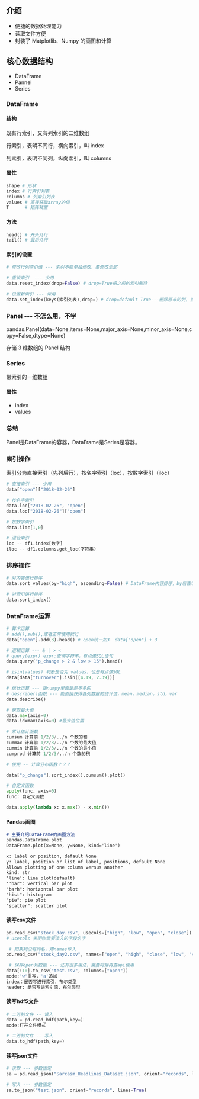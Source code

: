 ## 介绍

- 便捷的数据处理能力
- 读取文件方便
- 封装了 Matplotlib、Numpy 的画图和计算

## 核心数据结构

- DataFrame
- Pannel
- Series

### DataFrame

#### 结构

既有行索引，又有列索引的二维数组

行索引，表明不同行，横向索引，叫 index

列索引，表明不同列，纵向索引，叫 columns

#### 属性

```py
shape # 形状
index # 行索引列表
columns # 列索引列表
values # 直接获取array的值
T      # 矩阵转置
```

#### 方法

```py
head() # 开头几行
tail() # 最后几行
```

#### 索引的设置

```py
# 修改行列索引值 --- 索引不能单独修改，要修改全部

# 重设索引  --- 少用
data.reset_index(drop=False) # drop=True把之前的索引删除

# 设置新索引 --- 常用
data.set_index(keys(索引列表),drop=) # drop=default True---删除原来的列，当作新索引，drop=False，不删除原来的列
```

### Panel    --- 不怎么用，不学

pandas.Panel(data=None,items=None,major_axis=None,minor_axis=None,copy=False,dtype=None)

存储 3 维数组的 Panel 结构

### Series

带索引的一维数组

#### 属性

- index
- values

### 总结

Panel是DataFrame的容器，DataFrame是Series是容器。

### 索引操作

索引分为直接索引（先列后行），按名字索引（loc），按数字索引（iloc）

```py
# 直接索引 --- 少用
data["open"]["2018-02-26"]

# 按名字索引
data.loc["2018-02-26", "open"]
data.loc["2018-02-26"]["open"]

# 按数字索引
data.iloc[1,0]

# 混合索引
loc -- df1.index[数字]
iloc -- df1.columns.get_loc(字符串)
```

### 排序操作

```py
# 对内容进行排序
data.sort_values(by="high", ascending=False) # DataFrame内容排序，by后面填写字段名字，ascending = False表面降序排序

# 对索引进行排序
data.sort_index()
```

### DataFrame运算

```py
# 算术运算
# add(),sub(),或者正常使用就行
data["open"].add(3).head() # open统一加3  data["open"] + 3
```

```py
# 逻辑运算 --- & | > <
# query(expr) expr:查询字符串，有点像SQL语句
data.query("p_change > 2 & low > 15").head()

# isin(values) 判断是否为 values，也是有点像SQL
data[data["turnover"].isin([4.19, 2.39])]
```

```py
# 统计运算 --- 跟numpy里面是差不多的
# describe()函数 --- 能直接获得各列数据的统计值，mean，median，std，var
data.describe()

# 获取最大值
data.max(axis=0)
data.idxmax(axis=0) #最大值位置
```

```py
# 累计统计函数
cumsum 计算前 1/2/3/../n 个数的和
cummax 计算前 1/2/3/../n 个数的最大值
cummin 计算前 1/2/3/../n 个数的最小值
cumprod 计算前 1/2/3/../n 个数的积

# 使用 -- 计算分布函数？？？

data["p_change"].sort_index().cumsum().plot()	
```

```py
# 自定义函数
apply(func, axis=0)
func: 自定义函数

data.apply(lambda x: x.max() - x.min())
```

#### Pandas画图

```markdown
# 主要介绍DataFrame的画图方法
pandas.DataFrame.plot
DataFrame.plot(x=None, y=None, kind='line')

x: label or position, default None
y: label, position or list of label, positions, default None
Allows plotting of one column versus another
kind: str
'line': line plot(default)
''bar": vertical bar plot
"barh": horizontal bar plot
"hist": histogram
"pie": pie plot
"scatter": scatter plot
```

#### 读写csv文件

```py
pd.read_csv("stock_day.csv", usecols=["high", "low", "open", "close"]).head() # 读哪些列
# usecols 表明你需要读入的字段名字

 # 如果列没有列名，用names传入
pd.read_csv("stock_day2.csv", names=["open", "high", "close", "low", "volume", "price_change", "p_change", "ma5", "ma10", "ma20", "v_ma5", "v_ma10", "v_ma20", "turnover"])

 # 保存open列数据 --- 还有很多用法，需要时候再查api使用
data[:10].to_csv("test.csv", columns=["open"])
mode:'w'重写，'a'追加
index：是否写进行索引，布尔类型
header: 是否写进索引值，布尔类型
```

#### 读写hdf5文件

```py
# 二进制文件 -- 读入
data = pd.read_hdf(path,key=)
mode:打开文件模式

# 二进制文件 -- 写入
data.to_hdf(path,key=)
```

#### 读写json文件

```py
# 读取 --- 参数固定
sa = pd.read_json("Sarcasm_Headlines_Dataset.json", orient="records", lines=True)

# 写入 --- 参数固定
sa.to_json("test.json", orient="records", lines=True)
```

